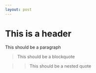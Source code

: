 ```yaml
---
layout: post
---
```


# This is a header

This should be a paragraph

> This should be a blockquote

> > This should be a nested quote